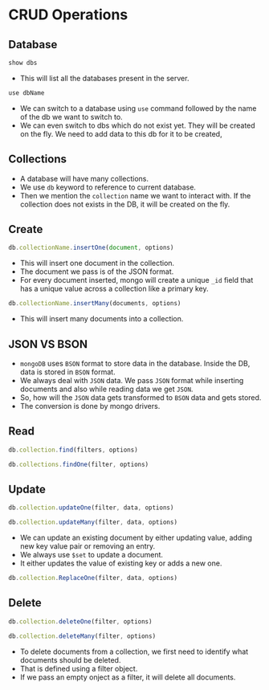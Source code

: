 # CRUD Operations


## Database

```js
show dbs
```
- This will list all the databases present in the server.


```ts
use dbName
```

- We can switch to a database using `use` command followed by the name of the db we want to switch to.
- We can even switch to dbs which do not exist yet. They will be created on the fly. We need to add data to this db for it to be created,


## Collections

- A database will have many collections.
- We use `db` keyword to reference to current database.
- Then we mention the `collection` name we want to interact with. If the collection does not exists in the DB, it will be created on the fly.



## Create

```ts
db.collectionName.insertOne(document, options)
```

- This will insert one document in the collection.
- The document we pass is of the JSON format.
- For every document inserted, mongo will create a unique `_id` field that has a unique value across a collection like a primary key.


```ts
db.collectionName.insertMany(documents, options)
```

- This will insert many documents into a collection.

## JSON VS BSON

- `mongoDB` uses `BSON` format to store data in the database. Inside the DB, data is stored in `BSON` format.
- We always deal with `JSON` data. We pass `JSON` format while inserting documents and also while reading data we get `JSON`.
- So, how will the `JSON` data gets transformed to `BSON` data and gets stored.
- The conversion is done by mongo drivers.


## Read

```ts
db.collection.find(filters, options)
```

```ts
db.collections.findOne(filter, options)
```


## Update

```ts
db.collection.updateOne(filter, data, options)
```

```ts
db.collection.updateMany(filter, data, options)
```

- We can update an existing document by either updating value, adding new key value pair or removing an entry.
- We always use `$set` to update a document.
- It either updates the value of existing key or adds a new one.

```ts
db.collection.ReplaceOne(filter, data, options)
```


## Delete

```ts
db.collection.deleteOne(filter, options)
```


```ts
db.collection.deleteMany(filter, options)
```

- To delete documents from a collection, we first need to identify what documents should be deleted.
- That is defined using a filter object.
- If we pass an empty onject as a filter, it will delete all documents.
